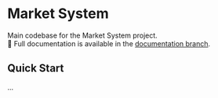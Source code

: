 # Market System

Main codebase for the Market System project.  
📘 Full documentation is available in the [documentation branch](https://cainavieira.github.io/sismarket/).

## Quick Start
...
